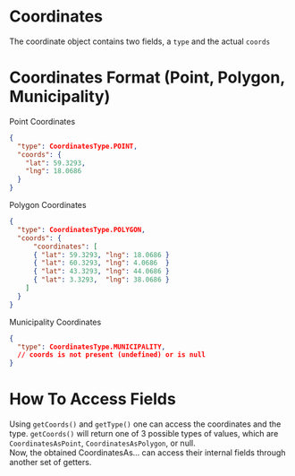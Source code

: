 # Coordinates
The coordinate object contains two fields, a `type` and the actual `coords` 

# Coordinates Format (Point, Polygon, Municipality)

Point Coordinates  
```json
{
  "type": CoordinatesType.POINT,
  "coords": { 
    "lat": 59.3293,
    "lng": 18.0686
  }
}
```

Polygon Coordinates
```json
{
  "type": CoordinatesType.POLYGON, 
  "coords": {
      "coordinates": [
      { "lat": 59.3293, "lng": 18.0686 }
      { "lat": 60.3293, "lng": 4.0686  }
      { "lat": 43.3293, "lng": 44.0686 }
      { "lat": 3.3293,  "lng": 38.0686 }
    ]
  }
}
```

Municipality Coordinates
```json
{
  "type": CoordinatesType.MUNICIPALITY,
  // coords is not present (undefined) or is null
}
```

# How To Access Fields

Using `getCoords()` and `getType()` one can access the coordinates and the type. `getCoords()` will return one of 3 possible types of values, which are `CoordinatesAsPoint`, `CoordinatesAsPolygon`, or null.  
Now, the obtained CoordinatesAs... can access their internal fields through another set of getters.

